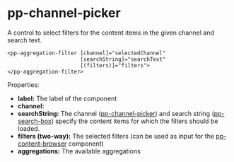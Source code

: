 # pp-channel-picker

A control to select filters for the content items in the given channel and search text. 

```
<pp-aggregation-filter [channel]="selectedChannel" 
                       [searchString]="searchText" 
                       [(filters)]="filters">
</pp-aggregation-filter>
```

Properties: 

- **label:** The label of the component
- **channel:** 
- **searchString:** The channel ([pp-channel-picker](pp-channel-picker.md)) and search string ([pp-search-box](p-search-bo.md)) specify the content items for which the filters should be loaded. 
- **filters (two-way):** The selected filters (can be used as input for the [pp-content-browser](pp-content-browser.md) component)
- **aggregations:** The available aggregations